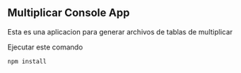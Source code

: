 

## Multiplicar Console App

Esta es una aplicacion para generar archivos de tablas
de multiplicar


Ejecutar este comando


```
npm install
```